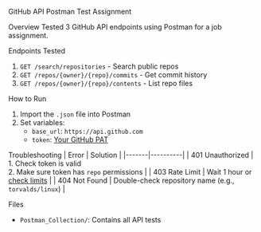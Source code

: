 GitHub API Postman Test Assignment

Overview
Tested 3 GitHub API endpoints using Postman for a job assignment.

Endpoints Tested
1. `GET /search/repositories` - Search public repos
2. `GET /repos/{owner}/{repo}/commits` - Get commit history
3. `GET /repos/{owner}/{repo}/contents` - List repo files

How to Run
1. Import the `.json` file into Postman
2. Set variables:
   - `base_url`: `https://api.github.com`
   - `token`: [Your GitHub PAT](https://docs.github.com/en/authentication/keeping-your-account-and-data-secure/managing-your-personal-access-tokens)

Troubleshooting 
| Error | Solution |
|-------|----------|
| 401 Unauthorized | 1. Check token is valid<br> 2. Make sure token has `repo` permissions |
| 403 Rate Limit | Wait 1 hour or [check limits](https://docs.github.com/en/rest/overview/resources-in-the-rest-api#rate-limiting) |
| 404 Not Found | Double-check repository name (e.g., `torvalds/linux`) |

Files
- `Postman_Collection/`: Contains all API tests
